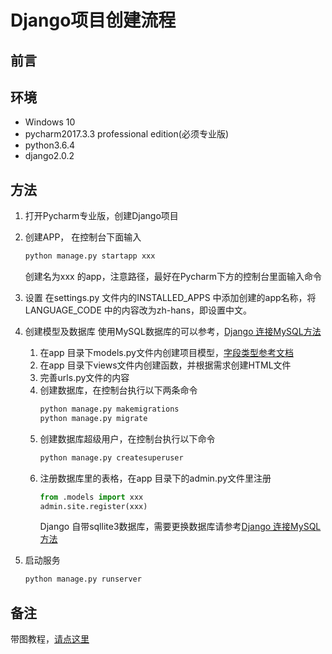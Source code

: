 # Django项目创建流程

## 前言

## 环境

- Windows 10
- pycharm2017.3.3 professional edition(必须专业版)
- python3.6.4
- django2.0.2

## 方法

1. 打开Pycharm专业版，创建Django项目
2. 创建APP，
    在控制台下面输入
    ```cmd
    python manage.py startapp xxx
    ```
    创建名为xxx 的app，注意路径，最好在Pycharm下方的控制台里面输入命令
3. 设置
    在settings.py 文件内的INSTALLED_APPS 中添加创建的app名称，将LANGUAGE_CODE 中的内容改为zh-hans，即设置中文。
4. 创建模型及数据库
    使用MySQL数据库的可以参考，[Django 连接MySQL方法](http://blog.csdn.net/mildddd/article/details/79557844)
    1. 在app 目录下models.py文件内创建项目模型，[字段类型参考文档](https://www.cnblogs.com/lhj588/archive/2012/05/24/2516040.html)
    2. 在app 目录下views文件内创建函数，并根据需求创建HTML文件
    3. 完善urls.py文件的内容
    4. 创建数据库，在控制台执行以下两条命令
        ```cmd
        python manage.py makemigrations
        python manage.py migrate
        ```
    5. 创建数据库超级用户，在控制台执行以下命令
        ```cmd
        python manage.py createsuperuser
        ```
    6. 注册数据库里的表格，在app 目录下的admin.py文件里注册
        ```python
        from .models import xxx
        admin.site.register(xxx)
        ```
        Django 自带sqllite3数据库，需要更换数据库请参考[Django 连接MySQL方法](http://blog.csdn.net/mildddd/article/details/79557844)

5. 启动服务
    ```cmd
    python manage.py runserver
    ```

## 备注

带图教程，[请点这里](https://blog.csdn.net/mildddd/article/details/79557937)